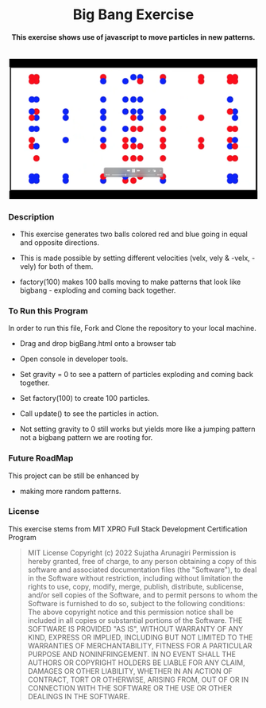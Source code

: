 <h1 align="center">Big Bang Exercise</h1>

<h4 align="center">This exercise shows use of javascript to move particles in new patterns.</h4>
<br>
<div align="center" id="top"> 
<img src ="./bigbang.jpg" width ='500'/>
</div>

### Description 

- This exercise generates two balls colored red and blue going in equal and opposite directions.

- This is made possible by setting different velocities (velx, vely & -velx, -vely) for both of them.
  
- factory(100) makes 100 balls moving to make patterns that look like bigbang - exploding and coming back together. 

### To Run this Program

In order to run this file, Fork and Clone the repository to your local machine.

- Drag and drop bigBang.html onto a browser tab

- Open console in developer tools.

- Set gravity = 0 to see a pattern of particles exploding and coming back together.

- Set factory(100) to create 100 particles.

- Call update() to see the particles in action.

- Not setting gravity to 0 still works but yields more like a jumping pattern not a bigbang pattern we are rooting for.
              
### Future RoadMap

This project can be still be enhanced by 

- making more random patterns.
  
### License

This exercise stems from MIT XPRO Full Stack Development Certification Program

> MIT License
> Copyright (c) 2022 Sujatha Arunagiri
> Permission is hereby granted, free of charge, to any person obtaining a copy
> of this software and associated documentation files (the "Software"), to deal
> in the Software without restriction, including without limitation the rights
> to use, copy, modify, merge, publish, distribute, sublicense, and/or sell
> copies of the Software, and to permit persons to whom the Software is
> furnished to do so, subject to the following conditions:
> The above copyright notice and this permission notice shall be included in all
> copies or substantial portions of the Software.
> THE SOFTWARE IS PROVIDED "AS IS", WITHOUT WARRANTY OF ANY KIND, EXPRESS OR
> IMPLIED, INCLUDING BUT NOT LIMITED TO THE WARRANTIES OF MERCHANTABILITY,
> FITNESS FOR A PARTICULAR PURPOSE AND NONINFRINGEMENT. IN NO EVENT SHALL THE
> AUTHORS OR COPYRIGHT HOLDERS BE LIABLE FOR ANY CLAIM, DAMAGES OR OTHER
> LIABILITY, WHETHER IN AN ACTION OF CONTRACT, TORT OR OTHERWISE, ARISING FROM,
> OUT OF OR IN CONNECTION WITH THE SOFTWARE OR THE USE OR OTHER DEALINGS IN THE
> SOFTWARE.
